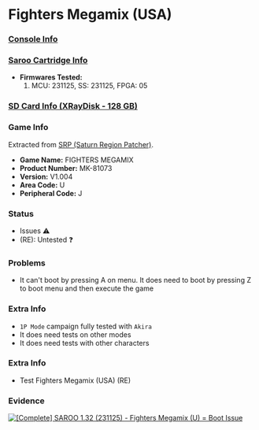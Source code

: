 # Fighters Megamix (USA)

### [Console Info](../../../../../Info/Consoles/VA13/README.md)

### [Saroo Cartridge Info](../../../../../Info/Cartridges/RetroGameParadiseStore/1.32F/README.md)

- <b>Firmwares Tested:</b>
  1. MCU: 231125, SS: 231125, FPGA: 05

### [SD Card Info (XRayDisk - 128 GB)](../../../../../Info/SdCards/XRayDisk/128GB/fat32/README.md)

### Game Info

Extracted from [SRP (Saturn Region Patcher)](https://segaxtreme.net/resources/saturn-region-patcher.81/download).

- <b>Game Name:</b> FIGHTERS MEGAMIX
- <b>Product Number:</b> MK-81073
- <b>Version:</b> V1.004
- <b>Area Code:</b> U
- <b>Peripheral Code:</b> J

### Status

- Issues :warning:
- (RE): Untested :question:

### Problems

- It can't boot by pressing A on menu. It does need to boot by pressing Z to boot menu and then execute the game

### Extra Info

- `1P Mode` campaign fully tested with `Akira`
- It does need tests on other modes
- It does need tests with other characters

### Extra Info

- Test Fighters Megamix (USA) (RE)

### Evidence

[![[Complete] SAROO 1.32 (231125) - Fighters Megamix (U) = Boot Issue](https://img.youtube.com/vi/zxMmJhFnSQQ/0.jpg)](https://www.youtube.com/watch?v=zxMmJhFnSQQ)
